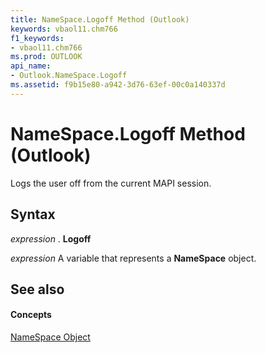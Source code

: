 ```yaml
---
title: NameSpace.Logoff Method (Outlook)
keywords: vbaol11.chm766
f1_keywords:
- vbaol11.chm766
ms.prod: OUTLOOK
api_name:
- Outlook.NameSpace.Logoff
ms.assetid: f9b15e80-a942-3d76-63ef-00c0a140337d
---
```



# NameSpace.Logoff Method (Outlook)

Logs the user off from the current MAPI session.


## Syntax

 _expression_ . **Logoff**

 _expression_ A variable that represents a **NameSpace** object.


## See also


#### Concepts


[NameSpace Object](namespace-object-outlook.md)

